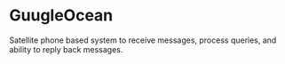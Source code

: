 # GuugleOcean
Satellite phone based system to receive messages, process queries, and ability to reply back messages.
